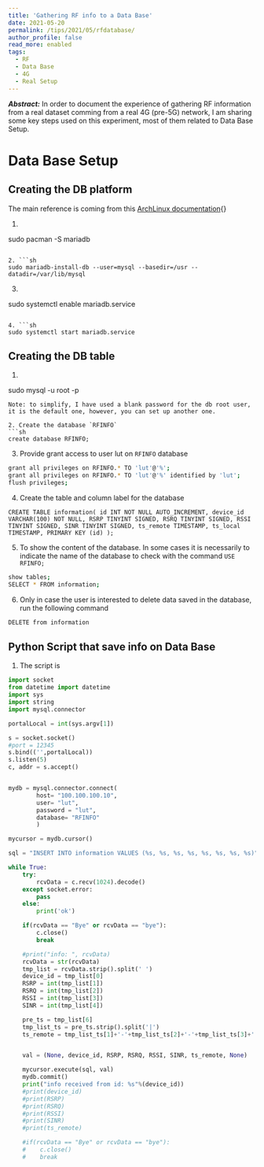 ```yaml
---
title: 'Gathering RF info to a Data Base'
date: 2021-05-20
permalink: /tips/2021/05/rfdatabase/
author_profile: false
read_more: enabled
tags:
  - RF
  - Data Base
  - 4G
  - Real Setup
---
```


***Abstract:*** In order to document the experience of gathering RF information from a real dataset comming from a real 4G (pre-5G) network, I am sharing some key steps used on this experiment, most of them related to Data Base Setup.

Data Base Setup
=======

Creating the DB platform
-------

The main reference is coming from this [ArchLinux documentation](https://wiki.archlinux.org/title/MariaDB){}

1. ```sh
sudo pacman -S mariadb
```

2. ```sh
sudo mariadb-install-db --user=mysql --basedir=/usr --datadir=/var/lib/mysql
```

3. ```sh
sudo systemctl enable mariadb.service
``` 

4. ```sh
sudo systemctl start mariadb.service
``` 


Creating the DB table
-------

1. ```sh
sudo mysql -u root -p
```
Note: to simplify, I have used a blank password for the db root user, it is the default one, however, you can set up another one. 

2. Create the database `RFINFO`
```sh
create database RFINFO;
```

3. Provide grant access to user lut on `RFINFO` database
```sh
grant all privileges on RFINFO.* TO 'lut'@'%';
grant all privileges on RFINFO.* TO 'lut'@'%' identified by 'lut';
flush privileges;
```

4. Create the table and column label for the database
```mysql
CREATE TABLE information( id INT NOT NULL AUTO_INCREMENT, device_id VARCHAR(100) NOT NULL, RSRP TINYINT SIGNED, RSRQ TINYINT SIGNED, RSSI TINYINT SIGNED, SINR TINYINT SIGNED, ts_remote TIMESTAMP, ts_local  TIMESTAMP, PRIMARY KEY (id) );
```

5. To show the content of the database. In some cases it is necessarily to indicate the name of the database to check with the command `USE RFINFO;`
```sh
show tables;
SELECT * FROM information;
```

6. Only in case the user is interested to delete data saved in the database, run the following command
```sh
DELETE from information 
```

Python Script that save info on Data Base
--------


1. The script is 
```python
import socket                                                                                                                                       
from datetime import datetime                                                                                                                                                                  
import sys                                                                                                                              
import string                                                                                                                                       
import mysql.connector                                                                                                                                                                  

portalLocal = int(sys.argv[1])

s = socket.socket()
#port = 12345
s.bind(('',portalLocal))
s.listen(5)
c, addr = s.accept()


mydb = mysql.connector.connect(
        host= "100.100.100.10",
        user= "lut",
        password = "lut",
        database= "RFINFO"
        )

mycursor = mydb.cursor()

sql = "INSERT INTO information VALUES (%s, %s, %s, %s, %s, %s, %s, %s)"

while True:
    try:
        rcvData = c.recv(1024).decode()
    except socket.error:
        pass
    else:
        print('ok')

    if(rcvData == "Bye" or rcvData == "bye"):
        c.close()
        break

    #print("info: ", rcvData)
    rcvData = str(rcvData)
    tmp_list = rcvData.strip().split(' ')
    device_id = tmp_list[0]
    RSRP = int(tmp_list[1])
    RSRQ = int(tmp_list[2])
    RSSI = int(tmp_list[3])
    SINR = int(tmp_list[4])

    pre_ts = tmp_list[6]
    tmp_list_ts = pre_ts.strip().split('|')
    ts_remote = tmp_list_ts[1]+'-'+tmp_list_ts[2]+'-'+tmp_list_ts[3]+' '+tmp_list_ts[4]+':'+tmp_list_ts[5]+':'+tmp_list_ts[6]


    val = (None, device_id, RSRP, RSRQ, RSSI, SINR, ts_remote, None)

    mycursor.execute(sql, val)
    mydb.commit()
    print("info received from id: %s"%(device_id))    
    #print(device_id)
    #print(RSRP)
    #print(RSRQ)
    #print(RSSI)
    #print(SINR)
    #print(ts_remote)

    #if(rcvData == "Bye" or rcvData == "bye"):
    #    c.close()
    #    break
```